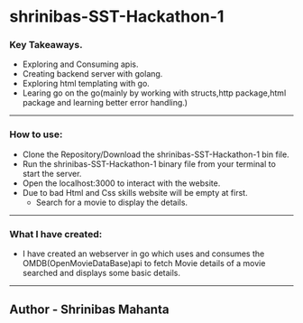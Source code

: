 # shrinibas-SST-Hackathon-1

### Key Takeaways.
- Exploring and Consuming apis.
- Creating backend server with golang.
- Exploring html templating with go.
- Learing go on the go(mainly by working with structs,http package,html package and learning better error handling.)

---

### How to use:
- Clone the Repository/Download the shrinibas-SST-Hackathon-1 bin file.
- Run the shrinibas-SST-Hackathon-1 binary file from your terminal to start the server.
- Open the localhost:3000 to interact with the website.
- Due to bad Html and Css skills website will be empty at first.
  - Search for a movie to display the details.
---
### What I have created:
- I have created an webserver in go which uses and consumes the OMDB(OpenMovieDataBase)api to fetch Movie details of a movie searched and displays some basic details.
---
## Author - Shrinibas Mahanta
